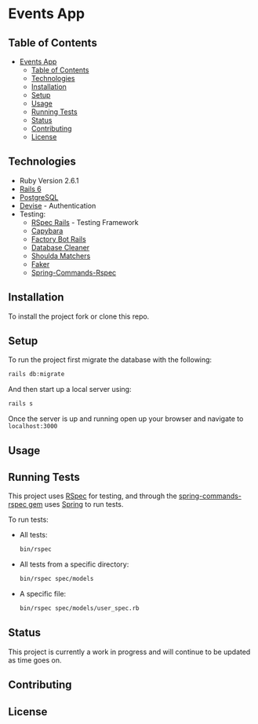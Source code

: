 # Events App

## Table of Contents

- [Events App](#events-app)
  - [Table of Contents](#table-of-contents)
  - [Technologies](#technologies)
  - [Installation](#installation)
  - [Setup](#setup)
  - [Usage](#usage)
  - [Running Tests](#running-tests)
  - [Status](#status)
  - [Contributing](#contributing)
  - [License](#license)

## Technologies

- Ruby Version 2.6.1
- [Rails 6](https://github.com/rails/rails)
- [PostgreSQL](https://github.com/ged/ruby-pg)
- [Devise](https://github.com/heartcombo/devise) - Authentication
- Testing:
  - [RSpec Rails](https://github.com/rspec/rspec-rails) - Testing Framework
  - [Capybara](https://github.com/teamcapybara/capybara)
  - [Factory Bot Rails](https://github.com/thoughtbot/factory_bot_rails)
  - [Database Cleaner](https://github.com/DatabaseCleaner/database_cleaner)
  - [Shoulda Matchers](https://github.com/thoughtbot/shoulda-matchers)
  - [Faker](https://github.com/faker-ruby/faker)
  - [Spring-Commands-Rspec](https://github.com/jonleighton/spring-commands-rspec)

## Installation

To install the project fork or clone this repo.

## Setup

To run the project first migrate the database with the following:

```bash
rails db:migrate
```

And then start up a local server using:

```bash
rails s
```

Once the server is up and running open up your browser and navigate to `localhost:3000`

## Usage

## Running Tests

This project uses [RSpec](https://github.com/rspec/rspec-rails) for testing, and through the [spring-commands-rspec gem](https://github.com/jonleighton/spring-commands-rspec) uses [Spring](https://github.com/rails/spring) to run tests.

To run tests:

- All tests:
  ```bash
  bin/rspec
  ```
- All tests from a specific directory:
  ```bash
  bin/rspec spec/models
  ```
- A specific file:
  ```bash
  bin/rspec spec/models/user_spec.rb
  ```

## Status

This project is currently a work in progress and will continue to be updated as time goes on.

## Contributing

## License
